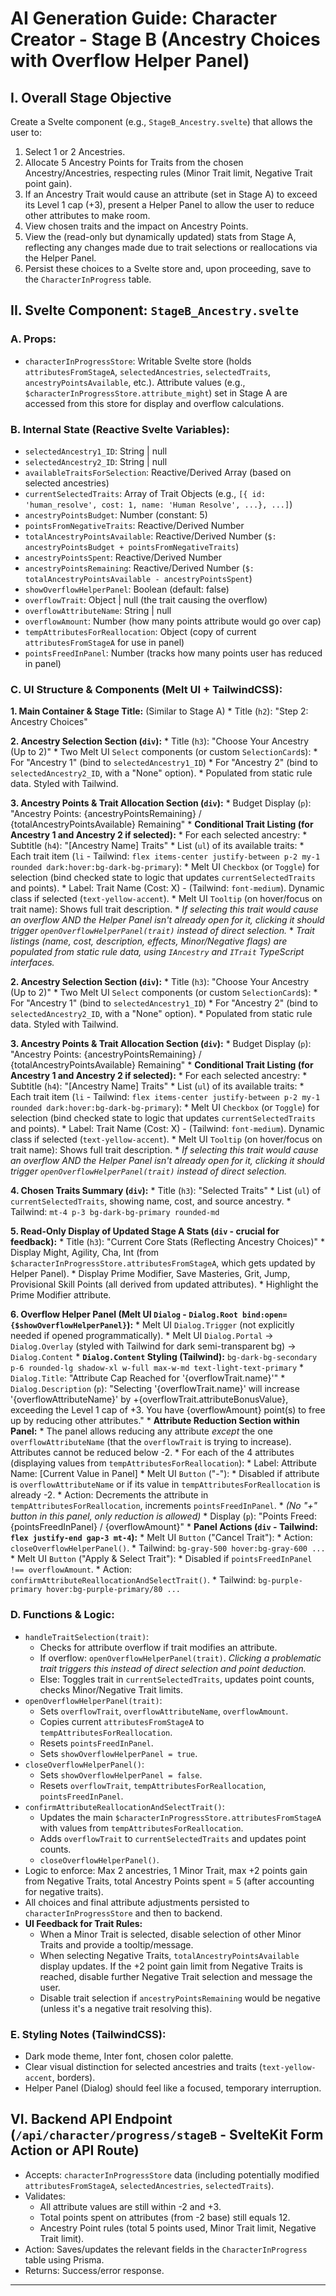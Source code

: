 # AI Generation Guide: Character Creator - Stage B (Ancestry Choices with Overflow Helper Panel)

## I. Overall Stage Objective
Create a Svelte component (e.g., `StageB_Ancestry.svelte`) that allows the user to:
1.  Select 1 or 2 Ancestries.
2.  Allocate 5 Ancestry Points for Traits from the chosen Ancestry/Ancestries, respecting rules (Minor Trait limit, Negative Trait point gain).
3.  If an Ancestry Trait would cause an attribute (set in Stage A) to exceed its Level 1 cap (+3), present a Helper Panel to allow the user to reduce other attributes to make room.
4.  View chosen traits and the impact on Ancestry Points.
5.  View the (read-only but dynamically updated) stats from Stage A, reflecting any changes made due to trait selections or reallocations via the Helper Panel.
6.  Persist these choices to a Svelte store and, upon proceeding, save to the `CharacterInProgress` table.

## II. Svelte Component: `StageB_Ancestry.svelte`

### A. Props:
*   `characterInProgressStore`: Writable Svelte store (holds `attributesFromStageA`, `selectedAncestries`, `selectedTraits`, `ancestryPointsAvailable`, etc.). Attribute values (e.g., `$characterInProgressStore.attribute_might`) set in Stage A are accessed from this store for display and overflow calculations.

### B. Internal State (Reactive Svelte Variables):
*   `selectedAncestry1_ID`: String | null
*   `selectedAncestry2_ID`: String | null
*   `availableTraitsForSelection`: Reactive/Derived Array (based on selected ancestries)
*   `currentSelectedTraits`: Array of Trait Objects (e.g., `[{ id: 'human_resolve', cost: 1, name: 'Human Resolve', ...}, ...]`)
*   `ancestryPointsBudget`: Number (constant: 5)
*   `pointsFromNegativeTraits`: Reactive/Derived Number
*   `totalAncestryPointsAvailable`: Reactive/Derived Number (`$: ancestryPointsBudget + pointsFromNegativeTraits`)
*   `ancestryPointsSpent`: Reactive/Derived Number
*   `ancestryPointsRemaining`: Reactive/Derived Number (`$: totalAncestryPointsAvailable - ancestryPointsSpent`)
*   `showOverflowHelperPanel`: Boolean (default: false)
*   `overflowTrait`: Object | null (the trait causing the overflow)
*   `overflowAttributeName`: String | null
*   `overflowAmount`: Number (how many points attribute would go over cap)
*   `tempAttributesForReallocation`: Object (copy of current `attributesFromStageA` for use in panel)
*   `pointsFreedInPanel`: Number (tracks how many points user has reduced in panel)

### C. UI Structure & Components (Melt UI + TailwindCSS):

**1. Main Container & Stage Title:** (Similar to Stage A)
    *   Title (`h2`): "Step 2: Ancestry Choices"

**2. Ancestry Selection Section (`div`):**
    *   Title (`h3`): "Choose Your Ancestry (Up to 2)"
    *   Two Melt UI `Select` components (or custom `SelectionCard`s):
        *   For "Ancestry 1" (bind to `selectedAncestry1_ID`)
        *   For "Ancestry 2" (bind to `selectedAncestry2_ID`, with a "None" option).
        *   Populated from static rule data. Styled with Tailwind.

**3. Ancestry Points & Trait Allocation Section (`div`):**
    *   Budget Display (`p`): "Ancestry Points: {ancestryPointsRemaining} / {totalAncestryPointsAvailable} Remaining"
    *   **Conditional Trait Listing (for Ancestry 1 and Ancestry 2 if selected):**
        *   For each selected ancestry:
            *   Subtitle (`h4`): "[Ancestry Name] Traits"
            *   List (`ul`) of its available traits:
                *   Each trait item (`li` - Tailwind: `flex items-center justify-between p-2 my-1 rounded dark:hover:bg-dark-bg-primary`):
                    *   Melt UI `Checkbox` (or `Toggle`) for selection (bind checked state to logic that updates `currentSelectedTraits` and points).
                    *   Label: Trait Name (Cost: X) - (Tailwind: `font-medium`). Dynamic class if selected (`text-yellow-accent`).
                    *   Melt UI `Tooltip` (on hover/focus on trait name): Shows full trait description.
                    *   *If selecting this trait would cause an overflow AND the Helper Panel isn't already open for it, clicking it should trigger `openOverflowHelperPanel(trait)` instead of direct selection.*
    *   *Trait listings (name, cost, description, effects, Minor/Negative flags) are populated from static rule data, using `IAncestry` and `ITrait` TypeScript interfaces.*

**2. Ancestry Selection Section (`div`):**
    *   Title (`h3`): "Choose Your Ancestry (Up to 2)"
    *   Two Melt UI `Select` components (or custom `SelectionCard`s):
        *   For "Ancestry 1" (bind to `selectedAncestry1_ID`)
        *   For "Ancestry 2" (bind to `selectedAncestry2_ID`, with a "None" option).
        *   Populated from static rule data. Styled with Tailwind.

**3. Ancestry Points & Trait Allocation Section (`div`):**
    *   Budget Display (`p`): "Ancestry Points: {ancestryPointsRemaining} / {totalAncestryPointsAvailable} Remaining"
    *   **Conditional Trait Listing (for Ancestry 1 and Ancestry 2 if selected):**
        *   For each selected ancestry:
            *   Subtitle (`h4`): "[Ancestry Name] Traits"
            *   List (`ul`) of its available traits:
                *   Each trait item (`li` - Tailwind: `flex items-center justify-between p-2 my-1 rounded dark:hover:bg-dark-bg-primary`):
                    *   Melt UI `Checkbox` (or `Toggle`) for selection (bind checked state to logic that updates `currentSelectedTraits` and points).
                    *   Label: Trait Name (Cost: X) - (Tailwind: `font-medium`). Dynamic class if selected (`text-yellow-accent`).
                    *   Melt UI `Tooltip` (on hover/focus on trait name): Shows full trait description.
                    *   *If selecting this trait would cause an overflow AND the Helper Panel isn't already open for it, clicking it should trigger `openOverflowHelperPanel(trait)` instead of direct selection.*

**4. Chosen Traits Summary (`div`):**
    *   Title (`h3`): "Selected Traits"
    *   List (`ul`) of `currentSelectedTraits`, showing name, cost, and source ancestry.
    *   Tailwind: `mt-4 p-3 bg-dark-bg-primary rounded-md`

**5. Read-Only Display of Updated Stage A Stats (`div` - crucial for feedback):**
    *   Title (`h3`): "Current Core Stats (Reflecting Ancestry Choices)"
    *   Display Might, Agility, Cha, Int (from `$characterInProgressStore.attributesFromStageA`, which gets updated by Helper Panel).
    *   Display Prime Modifier, Save Masteries, Grit, Jump, Provisional Skill Points (all derived from updated attributes).
    *   Highlight the Prime Modifier attribute.

**6. Overflow Helper Panel (Melt UI `Dialog` - `Dialog.Root bind:open={$showOverflowHelperPanel}`):**
    *   Melt UI `Dialog.Trigger` (not explicitly needed if opened programmatically).
    *   Melt UI `Dialog.Portal` -> `Dialog.Overlay` (styled with Tailwind for dark semi-transparent bg) -> `Dialog.Content`
    *   **`Dialog.Content` Styling (Tailwind):** `bg-dark-bg-secondary p-6 rounded-lg shadow-xl w-full max-w-md text-light-text-primary`
    *   `Dialog.Title`: "Attribute Cap Reached for '{overflowTrait.name}'"
    *   `Dialog.Description` (`p`): "Selecting '{overflowTrait.name}' will increase '{overflowAttributeName}' by +{overflowTrait.attributeBonusValue}, exceeding the Level 1 cap of +3. You have {overflowAmount} point(s) to free up by reducing other attributes."
    *   **Attribute Reduction Section within Panel:**
        *   The panel allows reducing any attribute *except* the one `overflowAttributeName` (that the `overflowTrait` is trying to increase). Attributes cannot be reduced below -2.
        *   For each of the 4 attributes (displaying values from `tempAttributesForReallocation`):
            *   Label: Attribute Name: [Current Value in Panel]
            *   Melt UI `Button` ("-"):
                *   Disabled if attribute is `overflowAttributeName` or if its value in `tempAttributesForReallocation` is already -2.
                *   Action: Decrements the attribute in `tempAttributesForReallocation`, increments `pointsFreedInPanel`.
            *   *(No "+" button in this panel, only reduction is allowed)*
    *   Display (`p`): "Points Freed: {pointsFreedInPanel} / {overflowAmount}"
    *   **Panel Actions (`div` - Tailwind: `flex justify-end gap-3 mt-4`):**
        *   Melt UI `Button` ("Cancel Trait"):
            *   Action: `closeOverflowHelperPanel()`.
            *   Tailwind: `bg-gray-500 hover:bg-gray-600 ...`
        *   Melt UI `Button` ("Apply & Select Trait"):
            *   Disabled if `pointsFreedInPanel !== overflowAmount`.
            *   Action: `confirmAttributeReallocationAndSelectTrait()`.
            *   Tailwind: `bg-purple-primary hover:bg-purple-primary/80 ...`

### D. Functions & Logic:
*   `handleTraitSelection(trait)`:
    *   Checks for attribute overflow if trait modifies an attribute.
    *   If overflow: `openOverflowHelperPanel(trait)`. *Clicking a problematic trait triggers this instead of direct selection and point deduction.*
    *   Else: Toggles trait in `currentSelectedTraits`, updates point counts, checks Minor/Negative Trait limits.
*   `openOverflowHelperPanel(trait)`:
    *   Sets `overflowTrait`, `overflowAttributeName`, `overflowAmount`.
    *   Copies current `attributesFromStageA` to `tempAttributesForReallocation`.
    *   Resets `pointsFreedInPanel`.
    *   Sets `showOverflowHelperPanel = true`.
*   `closeOverflowHelperPanel()`:
    *   Sets `showOverflowHelperPanel = false`.
    *   Resets `overflowTrait`, `tempAttributesForReallocation`, `pointsFreedInPanel`.
*   `confirmAttributeReallocationAndSelectTrait()`:
    *   Updates the main `$characterInProgressStore.attributesFromStageA` with values from `tempAttributesForReallocation`.
    *   Adds `overflowTrait` to `currentSelectedTraits` and updates point counts.
    *   `closeOverflowHelperPanel()`.
*   Logic to enforce: Max 2 ancestries, 1 Minor Trait, max +2 points gain from Negative Traits, total Ancestry Points spent = 5 (after accounting for negative traits).
*   All choices and final attribute adjustments persisted to `characterInProgressStore` and then to backend.
*   **UI Feedback for Trait Rules:**
    *   When a Minor Trait is selected, disable selection of other Minor Traits and provide a tooltip/message.
    *   When selecting Negative Traits, `totalAncestryPointsAvailable` display updates. If the +2 point gain limit from Negative Traits is reached, disable further Negative Trait selection and message the user.
    *   Disable trait selection if `ancestryPointsRemaining` would be negative (unless it's a negative trait resolving this).

### E. Styling Notes (TailwindCSS):
*   Dark mode theme, Inter font, chosen color palette.
*   Clear visual distinction for selected ancestries and traits (`text-yellow-accent`, borders).
*   Helper Panel (Dialog) should feel like a focused, temporary interruption.

## VI. Backend API Endpoint (`/api/character/progress/stageB` - SvelteKit Form Action or API Route)
*   Accepts: `characterInProgressStore` data (including potentially modified `attributesFromStageA`, `selectedAncestries`, `selectedTraits`).
*   Validates:
    *   All attribute values are still within -2 and +3.
    *   Total points spent on attributes (from -2 base) still equals 12.
    *   Ancestry Point rules (total 5 points used, Minor Trait limit, Negative Trait limit).
*   Action: Saves/updates the relevant fields in the `CharacterInProgress` table using Prisma.
*   Returns: Success/error response.

---
